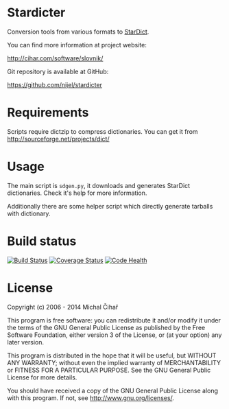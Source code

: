 Stardicter
==========

Conversion tools from various formats to [StarDict][1].


You can find more information at project website:

http://cihar.com/software/slovnik/

Git repository is available at GitHub: 

https://github.com/nijel/stardicter

Requirements
============

Scripts require dictzip to compress dictionaries. You can get it from 
http://sourceforge.net/projects/dict/

Usage
=====

The main script is ``sdgen.py``, it downloads and generates StarDict
dictionaries. Check it's help for more information.

Additionally there are some helper script which directly generate tarballs with
dictionary.


Build status
============

[![Build Status](https://travis-ci.org/nijel/stardicter.png?branch=master)](https://travis-ci.org/nijel/stardicter)
[![Coverage Status](https://coveralls.io/repos/nijel/stardicter/badge.png?branch=master)](https://coveralls.io/r/nijel/stardicter?branch=master)
[![Code Health](https://landscape.io/github/nijel/stardicter/master/landscape.png)](https://landscape.io/github/nijel/stardicter/master)

License
=======

Copyright (c) 2006 - 2014 Michal Čihař

This program is free software: you can redistribute it and/or modify it under
the terms of the GNU General Public License as published by the Free Software
Foundation, either version 3 of the License, or (at your option) any later
version.

This program is distributed in the hope that it will be useful, but WITHOUT ANY
WARRANTY; without even the implied warranty of MERCHANTABILITY or FITNESS FOR A
PARTICULAR PURPOSE. See the GNU General Public License for more details.

You should have received a copy of the GNU General Public License along with
this program. If not, see http://www.gnu.org/licenses/.

[1]: http://stardict.sourceforge.net/
